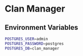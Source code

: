 # Clan Manager

## Environment Variables

```bash
POSTGRES_USER=admin
POSTGRES_PASSWORD=postgres
POSTGRES_DB=clan_manager
```
